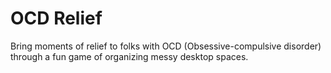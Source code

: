 # OCD Relief
Bring moments of relief to folks with OCD (Obsessive-compulsive disorder) through a fun game of organizing messy desktop spaces.

